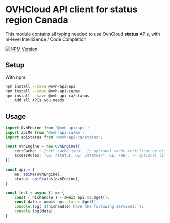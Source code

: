 # OVHCloud API client for **status** region Canada

This module contains all typing needed to use OvhCloud **status** APIs, with hi-level IntelliSense / Code Completion

[![NPM Version](https://img.shields.io/npm/v/@ovh-api-ca/status.svg?style=flat)](https://www.npmjs.org/package/@ovh-api-ca/status)

## Setup

With npm:

```bash
npm install --save @ovh-api/api
npm install --save @ovh-api-ca/me
npm install --save @ovh-api-ca/status
... Add all APIs you needs
```

## Usage

```typescript
import OvhEngine from '@ovh-api/api';
import apiMe from '@ovh-api-ca/me';
import apiStatus from '@ovh-api-ca/status';

const ovhEngine = new OvhEngine({ 
    certCache: './cert-cache.json', // optional cache certificat on disk.
    accessRules: 'GET /status, GET /status/*, GET /me', // optional limit the requested privileges.
});

const api = {
    me: apiMe(ovhEngine),
    status: apiStatus(ovhEngine),
}

const test = async () => {
    const { nichandle } = await api.me.$get();
    const data = await api.status.$get();
    console.log(`${nichandle} have the following services:`);
    console.log(data);
}
```
